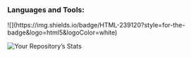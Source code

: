 <h3 align="left">Languages and Tools:</h3>
![](https://img.shields.io/badge/HTML-239120?style=for-the-badge&logo=html5&logoColor=white)

![Your Repository’s Stats](https://github-readme-stats.vercel.app/api?username=Jwatts82&show_icons=true)
